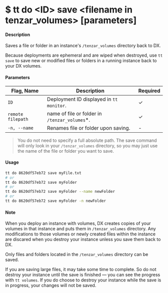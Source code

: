 <h1 class="title">$ tt do &lt;ID&gt; save &lt;filename in tenzar_volumes&gt; [parameters]</h1>

#### Description

Saves a file or folder in an instance's `/tenzar_volumes` directory back to DX.

Because deployments are ephemeral and are wiped when destroyed, use `tt save` to save new or modified files or folders in a running instance back to your DX volumes.

#### Parameters

| Flag, Name        | Description                                    | Required |
| ----------------- | ---------------------------------------------- | -------- |
| `ID`              | Deployment ID displayed in `tt monitor`.       | ✓        |
| `remote filepath` | name of file or folder in `/tenzar_volumes`\*. | ✓        |
| `-n, --name`      | Renames file or folder upon saving.            | -        |

> You do not need to specify a full absolute path. The save command will only look in your `/tenzar_volumes` directory, so you may just use the name of the file or folder you want to save.

#### Usage

```bash
tt do 8620df57eb72 save myFile.txt
# or
tt do 8620df57eb72 save myFolder
# or
tt do 8620df57eb72 save myFolder --name newFolder
# or
tt do 8620df57eb72 save myFolder -n newFolder
```

#### Note

When you deploy an instance with volumes, DX creates copies of your volumes in that instance and puts them in `/tenzar_volumes` directory. Any modifications to those volumes or newly created files within the instance are discared when you destroy your instance unless you save them back to DX.

Only files and folders located in the `/tenzar_volumes` directory can be saved.

If you are saving large files, it may take some time to complete. So do not destroy your instance until the save is finished — you can see the progress with `tt volumes`. If you do choose to destroy your instance while the save is in progress, your changes will not be saved.
